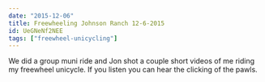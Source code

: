 ```yaml
---
date: "2015-12-06"
title: Freewheeling Johnson Ranch 12-6-2015
id: UeGNeNf2NEE
tags: ["freewheel-unicycling"]
---
```


We did a group muni ride and Jon shot a couple short videos of me riding my freewheel unicycle. If you listen you can hear the clicking of the pawls.
